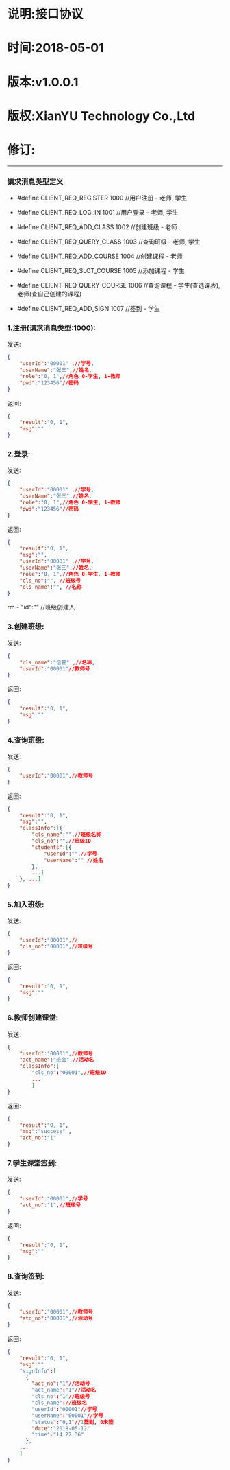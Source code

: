 说明:接口协议
=
时间:2018-05-01
=
版本:v1.0.0.1
=
版权:XianYU Technology Co.,Ltd
=
修订:
=
  
-----

### 请求消息类型定义

* #define CLIENT_REQ_REGISTER 	 1000 //用户注册 	- 老师, 学生
* #define CLIENT_REQ_LOG_IN   	 1001 //用户登录 	- 老师, 学生
                                 
* #define CLIENT_REQ_ADD_CLASS	 1002 //创建班级 	- 老师
* #define CLIENT_REQ_QUERY_CLASS	 1003 //查询班级 	- 老师, 学生
                                 
* #define CLIENT_REQ_ADD_COURSE	 1004 //创建课程 	- 老师
* #define CLIENT_REQ_SLCT_COURSE	 1005 //添加课程 	- 学生
* #define CLIENT_REQ_QUERY_COURSE	 1006 //查询课程	- 学生(查选课表), 老师(查自己创建的课程)

* #define CLIENT_REQ_ADD_SIGN	 	 1007 //签到		- 学生


### 1.注册(请求消息类型:1000):
发送:


```json  
{   
	"userId":"00001" ,//学号,   
	"userName":"张三",//姓名,   
	"role":"0, 1",//角色 0-学生, 1-教师  
	"pwd":"123456"//密码  
}  
```
返回:
```json
{  
	"result":"0, 1",  
	"msg":""  
}  
```  
### 2.登录:  
发送:
```json
{  
	"userId":"00001" ,//学号,   
	"userName":"张三",//姓名,   
	"role":"0, 1",//角色 0-学生, 1-教师  
	"pwd":"123456"//密码  
}  
```
返回:
```json
{  
	"result":"0, 1",  
	"msg":"",  
	"userId":"00001" ,//学号,   
	"userName":"张三",//姓名,   
	"role":"0, 1",//角色 0-学生, 1-教师  
	"cls_no":"", //班级号  
	"cls_name":"", //名称 
}  
``` 
rm - "id":"" //班级创建人  

### 3.创建班级:  
发送:
```json
{  
	"cls_name":"信管" ,//名称,   
	"userId":"00001"//教师号  
}  
```
返回:
```json
{  
	"result":"0, 1",  
	"msg":""  
}  
```
  
### 4.查询班级:  
发送:
```json
{  
	"userId":"00001",//教师号  
}  
```
返回:
```json
{  
	"result":"0, 1",  
	"msg":"",
	"classInfo":[{  
		"cls_name":"",//班级名称  
		"cls_no":"",//班级ID  
		"students":[{  
			"userId":"",//学号  
			"userName":"" //姓名  
		},  
		...]  
	}, ...]  
}  
```

### 5.加入班级:
发送:
```json
{  
	"userId":"00001",//  
	"cls_no":"00001",//班级号  
}
```
返回:
```json
{  
	"result":"0, 1",  
	"msg":""  
}  
```  

### 6.教师创建课堂:
发送:
```json
{  
	"userId":"00001",//教师号  
	"act_name":"班会",//活动名  
	"classInfo":[
		"cls_no":"00001",//班级ID   
		...
		]
}
```
返回:
```json
{  
	"result":"0, 1",  
	"msg":"success" ,
	"act_no":"1"
}  
```  

### 7.学生课堂签到:
发送:
```json
{  
	"userId":"00001",//学号  
	"act_no":"1",//班级号  
}
```
返回:
```json
{  
	"result":"0, 1",  
	"msg":""  
}  
```

### 8.查询签到:
发送:
```json
{  
	"userId":"00001",//教师号  
	"atc_no":"00001",//活动号  
}
```
返回:
```json
{  
	"result":"0, 1",  
	"msg":""
	"signInfo":[  
	  {
		"act_no":"1"//活动号
		"act_name":"1"//活动名
		"cls_no":"1"//班级号
		"cls_name"://班级名
		"userId":"00001"//学号
		"userName":"00001"//学号
		"status":"0,1"//1签到, 0未签
		"date":"2018-05-12"
		"time":"14:22:36"
	  },
	...
	]
}  
```
